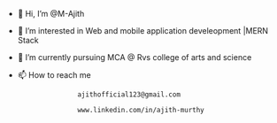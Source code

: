 - 👋 Hi, I’m @M-Ajith

- 👀 I’m interested in Web and mobile application develeopment |MERN Stack

- 🌱 I’m currently pursuing MCA @ Rvs college of arts and science

- 📫 How to reach me 
 
                     ajithofficial123@gmail.com
                     
                     www.linkedin.com/in/ajith-murthy



